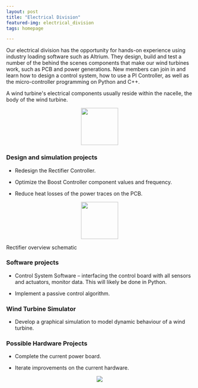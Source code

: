 ```yaml
---
layout: post
title: "Electrical Division"
featured-img: electrical_division
tags: homepage

---
```



Our electrical division has the opportunity for hands-on experience using industry loading software such as Altrium. They design, build and test a number of the behind the scenes components that make our wind turbines work, such as PCB and power generations. New members can join in and learn how to design a control system, how to use a PI Controller, as well as the micro-controller programming on Python and C++.

A wind turbine's electrical components usually reside within the nacelle, the body of the wind turbine. 
<p align="center">
  <img src="{{site.url}}{{site.baseurl}}/assets/img/posts/PCB2_xs.jpg" height="100">
</p>

### Design and simulation projects

* Redesign the Rectifier Controller.

* Optimize the Boost Controller component values and frequency.

* Reduce heat losses of the power traces on the PCB.

<p align="center">
  <img src="{{site.url}}{{site.baseurl}}/assets/img/posts/Rectifier overview schematic.PNG" height="100">
  <p>Rectifier overview schematic</p>
</p>



### Software projects

* Control System Software – interfacing the control board with all sensors and actuators, monitor data. This will likely be done in Python.

* Implement a passive control algorithm.

### Wind Turbine Simulator

* Develop a graphical simulation to model dynamic behaviour of a wind turbine.   

### Possible Hardware Projects

* Complete the current power board.             
  
* Iterate improvements on the current hardware.

<p align="center">
  <img src="{{site.url}}{{site.baseurl}}/assets/img/posts/PCB-03-Bottom-Layer.PNG">
</p>

